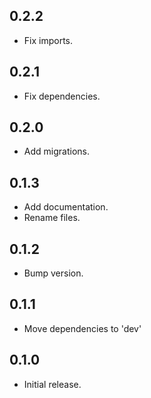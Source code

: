 ## 0.2.2

* Fix imports.

## 0.2.1

* Fix dependencies.

## 0.2.0

* Add migrations.

## 0.1.3

* Add documentation.
* Rename files.

## 0.1.2

* Bump version.

## 0.1.1

* Move dependencies to 'dev'

## 0.1.0

* Initial release.
